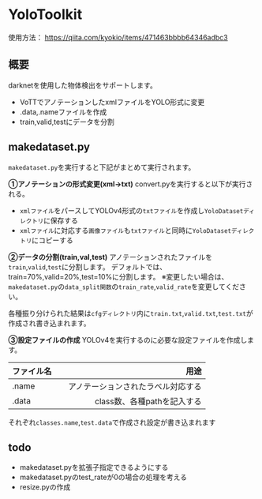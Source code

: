 # YoloToolkit
使用方法： https://qiita.com/kyokio/items/471463bbbb64346adbc3

## 概要
darknetを使用した物体検出をサポートします。
- VoTTでアノテーションしたxmlファイルをYOLO形式に変更
- .data,.nameファイルを作成
- train,valid,testにデータを分割

## makedataset.py
`makedataset.py`を実行すると下記がまとめて実行されます。

**①アノテーションの形式変更(xml->txt)**
convert.pyを実行すると以下が実行される。
- `xmlファイル`をパースしてYOLOv4形式の`txtファイル`を作成し`YoloDatasetディレクトリ`に保存する
- `xmlファイル`に対応する`画像ファイル`も`txtファイル`と同時に`YoloDatasetディレクトリ`にコピーする

**②データの分割(train,val,test)**
アノテーションされたファイルを`train`,`valid`,`test`に分割します。
デフォルトでは、train=70%,valid=20%,test=10%に分割します。
※変更したい場合は、`makedataset.py`の`data_split関数`の`train_rate`,`valid_rate`を変更してください。

各種振り分けられた結果は`cfgディレクトリ`内に`train.txt`,`valid.txt`,`test.txt`が作成され書き込まれます。

**③設定ファイルの作成**
YOLOv4を実行するのに必要な設定ファイルを作成します。

|ファイル名　 |用途　　　　　　　　　　　　　　　|
|:-----------|------------------------------:|
| .name      |アノテーションされたラベル対応する|
| .data      |class数、各種pathを記入する　　　|

それぞれ`classes.name`,`test.data`で作成され設定が書き込まれます

## todo
- makedataset.pyを拡張子指定できるようにする
- makedataset.pyのtest_rateが0の場合の処理を考える
- resize.pyの作成
